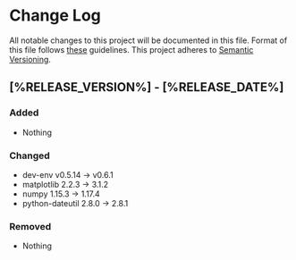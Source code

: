 # Change Log

All notable changes to this project will be documented in this file.
Format of this file follows [these](http://keepachangelog.com/) guidelines.
This project adheres to [Semantic Versioning](http://semver.org/).

## [%RELEASE_VERSION%] - [%RELEASE_DATE%]

### Added

- Nothing

### Changed

- dev-env v0.5.14 -> v0.6.1
- matplotlib 2.2.3 -> 3.1.2
- numpy 1.15.3 -> 1.17.4
- python-dateutil 2.8.0 -> 2.8.1

### Removed

- Nothing
